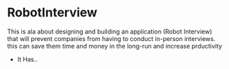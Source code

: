 # RobotInterview
This is ala about designing and building an application (Robot Interview) that will prevent companies from having to conduct in-person interviews. this can save them time and money in the long-run and increase prductivity
* It Has..
